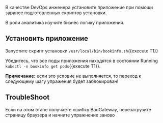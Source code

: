 В качестве DevOps инженера установите приложение при помощи заранее подготовленных скриптов установки.

В роли аналитика изучите бизнес логику приложения.

## Установить приложение

Запустите скрипт установки `/usr/local/bin/bookinfo.sh`{{execute T1}}

Убедитесь, что все поды приложения находятся в состоянии Running `kubectl -n bookinfo get pods`{{execute T1}}.

**Примечание:** если это условие не выполняется, то переход к следующему шагу упражения будет заблокирован!

## TroubleShoot

Если на этом этапе получаете ошибку BadGateway, перезагрузите страницу браузера и начните упражнение заново
